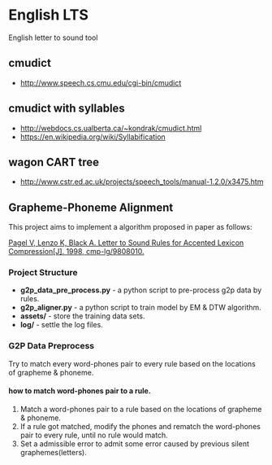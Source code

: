 # English LTS

English letter to sound tool

## cmudict

- http://www.speech.cs.cmu.edu/cgi-bin/cmudict

## cmudict with syllables

- http://webdocs.cs.ualberta.ca/~kondrak/cmudict.html
- https://en.wikipedia.org/wiki/Syllabification

## wagon CART tree

- http://www.cstr.ed.ac.uk/projects/speech_tools/manual-1.2.0/x3475.htm

## Grapheme-Phoneme Alignment
This project aims to implement a algorithm proposed in paper as follows:

[Pagel V, Lenzo K, Black A. Letter to Sound Rules for Accented Lexicon Compression[J]. 1998, cmp-lg/9808010.](https://arxiv.org/abs/cmp-lg/9808010)

### Project Structure
* **g2p_data_pre_process.py** - a python script to pre-process g2p data by rules.
* **g2p_aligner.py** - a python script to train model by EM & DTW algorithm.
* **assets/** - store the training data sets.
* **log/** - settle the log files.

### G2P Data Preprocess
Try to match every word-phones pair to every rule based on the locations of grapheme & phoneme.
#### how to match word-phones pair to a rule.
1. Match a word-phones pair to a rule based on the locations of grapheme & phoneme.
2. If a rule got matched, modify the phones and rematch the word-phones pair to every rule, until no rule would match.
3. Set a admissible error to admit some error caused by previous silent graphemes(letters).

